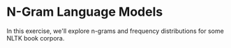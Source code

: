 # N-Gram Language Models

In this exercise, we'll explore n-grams and frequency distributions for some
NLTK book corpora.
